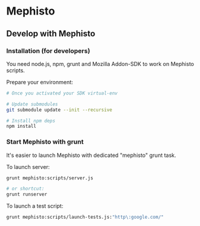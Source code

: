 # Mephisto

## Develop with Mephisto

### Installation (for developers)

You need node.js, npm, grunt and Mozilla Addon-SDK to work on Mephisto scripts.

Prepare your environment:

```sh
# Once you activated your SDK virtual-env

# Update submodules
git submodule update --init --recursive

# Install npm deps
npm install
```

### Start Mephisto with grunt

It's easier to launch Mephisto with dedicated "mephisto" grunt task.

To launch server:

```sh
grunt mephisto:scripts/server.js

# or shortcut:
grunt runserver
```

To launch a test script:

```sh
grunt mephisto:scripts/launch-tests.js:"http\:google.com/"
```
